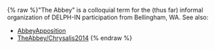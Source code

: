 {% raw %}"The Abbey" is a colloquial term for the (thus far) informal
organization of DELPH-IN participation from Bellingham, WA. See also:

- [AbbeyApposition](https://delph-in.github.io/docs/summits/AbbeyApposition)
- [TheAbbey/Chrysalis2014](https://delph-in.github.io/docs/summits/TheAbbey_Chrysalis2014)
<update date omitted for speed>{% endraw %}